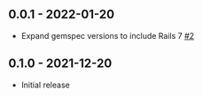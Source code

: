 ## 0.0.1 - 2022-01-20

- Expand gemspec versions to include Rails 7 [#2](https://github.com/bambooengineering/que-unique/pull/2)

## 0.1.0 - 2021-12-20

- Initial release
